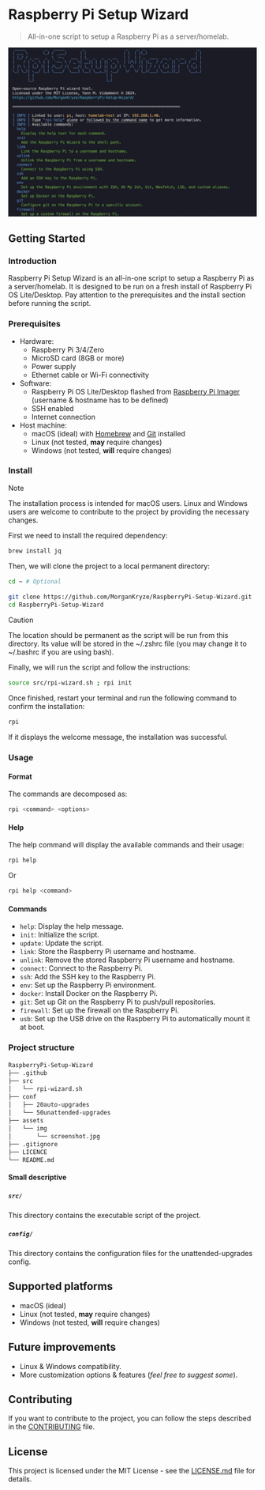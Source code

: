 # Raspberry Pi Setup Wizard

> All-in-one script to setup a Raspberry Pi as a server/homelab.

![screenshot](./assets/img/screenshot.jpg)

## Getting Started

### Introduction

Raspberry Pi Setup Wizard is an all-in-one script to setup a Raspberry Pi as a server/homelab. It is designed to be run on a fresh install of Raspberry Pi OS Lite/Desktop. Pay attention to the prerequisites and the install section before running the script.

### Prerequisites

- Hardware:
  - Raspberry Pi 3/4/Zero
  - MicroSD card (8GB or more)
  - Power supply
  - Ethernet cable or Wi-Fi connectivity
- Software:
  - Raspberry Pi OS Lite/Desktop flashed from [Raspberry Pi Imager](https://www.raspberrypi.org/software/) (username & hostname has to be defined)
  - SSH enabled
  - Internet connection
- Host machine:
  - macOS (ideal) with [Homebrew](https://brew.sh/) and [Git](https://git-scm.com/) installed
  - Linux (not tested, **may** require changes)
  - Windows (not tested, **will** require changes)

### Install

> [!NOTE]
> The installation process is intended for macOS users. Linux and Windows users are welcome to contribute to the project by providing the necessary changes.

First we need to install the required dependency:

```bash
brew install jq
```

Then, we will clone the project to a local permanent directory:

```bash
cd ~ # Optional
```

```bash
git clone https://github.com/MorganKryze/RaspberryPi-Setup-Wizard.git
cd RaspberryPi-Setup-Wizard
```

> [!CAUTION]
> The location should be permanent as the script will be run from this directory. Its value will be stored in the ~/.zshrc file (you may change it to ~/.bashrc if you are using bash).

Finally, we will run the script and follow the instructions:

```bash
source src/rpi-wizard.sh ; rpi init
```

Once finished, restart your terminal and run the following command to confirm the installation:

```bash
rpi
```

If it displays the welcome message, the installation was successful.

### Usage

#### Format

The commands are decomposed as:

```bash
rpi <command> <options>
```

#### Help

The help command will display the available commands and their usage:

```bash
rpi help
```

Or

```bash
rpi help <command>
```

#### Commands

- `help`: Display the help message.
- `init`: Initialize the script.
- `update`: Update the script.
- `link`: Store the Raspberry Pi username and hostname.
- `unlink`: Remove the stored Raspberry Pi username and hostname.
- `connect`: Connect to the Raspberry Pi.
- `ssh`: Add the SSH key to the Raspberry Pi.
- `env`: Set up the Raspberry Pi environment.
- `docker`: Install Docker on the Raspberry Pi.
- `git`: Set up Git on the Raspberry Pi to push/pull repositories.
- `firewall`: Set up the firewall on the Raspberry Pi.
- `usb`: Set up the USB drive on the Raspberry Pi to automatically mount it at boot.

### Project structure

```plaintext
RaspberryPi-Setup-Wizard
├── .github
├── src
│   └── rpi-wizard.sh
├── conf
│   ├── 20auto-upgrades
│   └── 50unattended-upgrades
├── assets
│   └── img
│       └── screenshot.jpg
├── .gitignore
├── LICENCE
└── README.md
```

#### Small descriptive

##### `src/`

This directory contains the executable script of the project.

##### `config/`

This directory contains the configuration files for the unattended-upgrades config.

## Supported platforms

- macOS (ideal)
- Linux (not tested, **may** require changes)
- Windows (not tested, **will** require changes)

## Future improvements

- Linux & Windows compatibility.
- More customization options & features (*feel free to suggest some*).

## Contributing

If you want to contribute to the project, you can follow the steps described in the [CONTRIBUTING](CONTRIBUTING) file.

## License

This project is licensed under the MIT License - see the [LICENSE.md](LICENSE) file for details.
